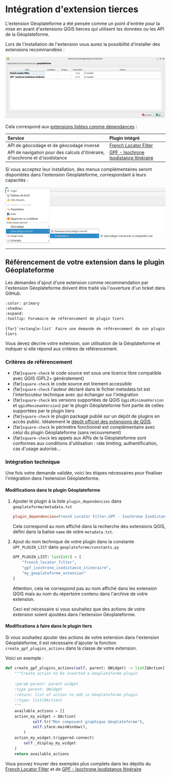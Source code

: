 # Intégration d'extension tierces

L'extension Géoplateforme a été pensée comme un point d'entrée pour la mise en avant d'extensions QGIS tierces qui utilisent les données ou les API de la Géoplateforme.

Lors de l'installation de l'extension vous aurez la possibilité d'installer des extensions recommandées :

![QGIS - Gestionnaire de dépendances d'extension](../static/images/qgis_install_subplugins.png)

Cela correspond aux [extensions listées comme dépendances](https://github.com/Geoplateforme/plugin-qgis-geoplateforme/blob/main/geoplateforme/metadata.txt#L28) :

| Service | Plugin intégré |
|:------- | :------------- |
| API de géocodage et de géocodage inversé | [French Locator Filter](https://plugins.qgis.org/plugins/french_locator_filter/) |
| API de navigation pour des calculs d'itinéraire, d'isochrone et d'isodistance | [GPF - Isochrone Isodistance Itinéraire](https://plugins.qgis.org/plugins/gpf_isochrone_isodistance_itineraire/) |

Si vous acceptez leur installation, des menus complémentaires seront disponibles dans l'extension Géoplateforme, correspondant à leurs capacités :

![Menu du plugin Géoplateforme avec les sous-menus des plugins référencés](../static/images/menu_with_subplugins.png)

----

## Référencement de votre extension dans le plugin Géoplateforme

Les demandes d'ajout d'une extension comme recommendation par l'extension Géoplateforme doivent être traité via l'ouverture d'un ticket dans GitHub.

```{button-link} https://github.com/Geoplateforme/plugin-qgis-geoplateforme/issues/new?template=20_integration_request.yml
:color: primary
:shadow:
:expand:
:tooltip: Forumaire de référencement de plugin tiers

{far}`rectangle-list` Faire une demande de référencement de son plugin tiers
```

Vous devez décrire votre extension, son utilisation de la Géoplateforme et indiquer si elle répond aux critères de référencement.

### Critères de référencement

- {far}`square-check` le code source est sous une licence libre compatible avec QGIS (GPL2+ généralement)
- {far}`square-check` le code source est lirement accessible
- {far}`square-check` l'auteur déclaré dans le fichier metadata.txt est l'interlocuteur technique avec qui échanger sur l'intégration
- {far}`square-check` les versions supportées de QGIS (`qgisMinimumVersion` et `qgisMaximumVersion`) par le plugin Géoplateforme font partie de celles supportées par le plugin tiers
- {far}`square-check` le plugin packagé publié sur un dépôt de plugins en accès public. Idéalement le [dépôt officiel des extensions de QGIS](https://plugins.qgis.org/).
- {far}`square-check` le périmètre fonctionnel est complémentaire avec celui du plugin Géoplateforme (sans recouvrement)
- {far}`square-check` les appels aux APIs de la Géoplateforme sont conformes aux conditions d'utilisation : rate limiting, authentification, cas d'usage autorisé...

### Intégration technique

Une fois votre demande validée, voici les étapes nécessaires pour finaliser l'intégration dans l'extension Géoplateforme.

#### Modifications dans le plugin Géoplateforme

1. Ajouter le plugin à la liste `plugin_dependencies` dans `geoplateforme/metadata.txt`

    ```ini
    plugin_dependencies=French Locator Filter,GPF - Isochrone Isodistance Itinéraire, Mon extension géoplateforme
    ```

    Cela correspond au nom affiché dans la recherche des extensions QGIS, défini dans la balise `name` de votre `metadata.txt`.

1. Ajout du nom technique de votre plugin dans la constante `GPF_PLUGIN_LIST` dans `geoplateforme/constants.py`

    ```py
    GPF_PLUGIN_LIST: list[str] = [
        "french_locator_filter",
        "gpf_isochrone_isodistance_itineraire",
        "my_geoplateforme_extension"
    ]
    ```

    Attention, cela ne correspond pas au nom affiché dans les extension QGIS mais au nom du répertoire contenu dans l'archive de votre extension.

    Ceci est nécessaire si vous souhaitez que des actions de votre extension soient ajoutées dans l'extension Géoplateforme.

#### Modifications à faire dans le plugin tiers

Si vous souhaitez ajouter des actions de votre extension dans l'extension Géoplateforme, il est nécessaire d'ajouter la fonction `create_gpf_plugins_actions` dans la classe de votre extension.

Voici un exemple :

```python
def create_gpf_plugins_actions(self, parent: QWidget) -> list[QAction]:
    """Create action to be inserted a Geoplateforme plugin

    :param parent: parent widget
    :type parent: QWidget
    :return: list of action to add in Geoplateforme plugin
    :rtype: list[QAction]
    """
    available_actions = []
    action_my_widget = QAction(
            self.tr("Mon composant graphique Géoplateforme"),
            self.iface.mainWindow(),
        )
    action_my_widget.triggered.connect(
        self._display_my_widget
    )
    return available_actions
```

Vous pouvez trouver des exemples plus complets dans les dépôts du [French Locator Filter](https://gitlab.com/Oslandia/qgis/french_locator_filter/-/blob/master/french_locator_filter/plugin_main.py) et de [GPF - Isochrone Isodistance Itinéraire](https://github.com/Geoplateforme/plugin-qgis-gpf-isochrone-isodistance-itineraire/blob/main/gpf_isochrone_isodistance_itineraire/plugin_main.py)
